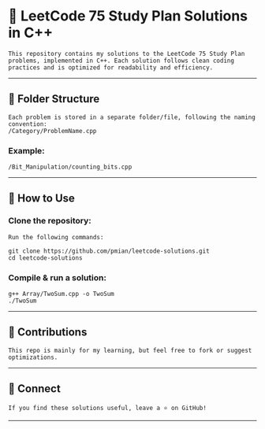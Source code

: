 # 🚀 LeetCode 75 Study Plan Solutions in C++

    This repository contains my solutions to the LeetCode 75 Study Plan problems, implemented in C++. Each solution follows clean coding practices and is optimized for readability and efficiency.

---

## 📂 Folder Structure

    Each problem is stored in a separate folder/file, following the naming convention:
    /Category/ProblemName.cpp

### Example:

    /Bit_Manipulation/counting_bits.cpp

---

## 🚀 How to Use

### Clone the repository:
    Run the following commands:

    git clone https://github.com/pmian/leetcode-solutions.git
    cd leetcode-solutions

### Compile & run a solution:

    g++ Array/TwoSum.cpp -o TwoSum
    ./TwoSum

---

## 📢 Contributions

    This repo is mainly for my learning, but feel free to fork or suggest optimizations.

---

## 🔗 Connect

    If you find these solutions useful, leave a ⭐ on GitHub!

---
